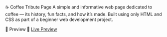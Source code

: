 ☕ Coffee Tribute Page
A simple and informative web page dedicated to coffee — its history, fun facts, and how it’s made.
Built using only HTML and CSS as part of a beginner web development project.

📸 Preview
🔗 [Live Preview](https://amarko-med.github.io/A-Tribute-to-Coffee/)

